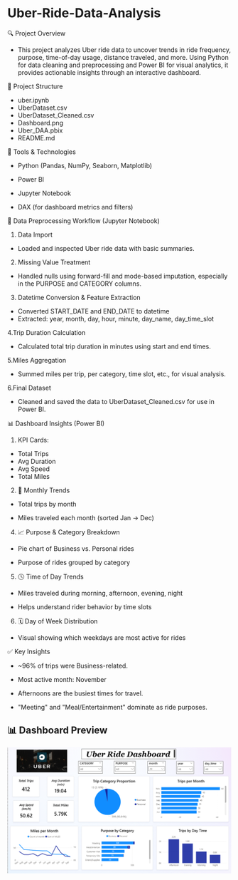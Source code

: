 # Uber-Ride-Data-Analysis
🔍 Project Overview
- This project analyzes Uber ride data to uncover trends in ride frequency, purpose, time-of-day usage, distance traveled, and more. Using Python for data cleaning and preprocessing and Power BI for visual analytics, it provides actionable insights through an interactive dashboard.

📁 Project Structure 
- uber.ipynb	
- UberDataset.csv	
- UberDataset_Cleaned.csv
- Dashboard.png	
- Uber_DAA.pbix 
- README.md	

🧪 Tools & Technologies
- Python (Pandas, NumPy, Seaborn, Matplotlib)

- Power BI

- Jupyter Notebook

- DAX (for dashboard metrics and filters)

🔄 Data Preprocessing Workflow (Jupyter Notebook)
1. Data Import
- Loaded and inspected Uber ride data with basic summaries.

2. Missing Value Treatment
- Handled nulls using forward-fill and mode-based imputation, especially in the PURPOSE and CATEGORY columns.

3. Datetime Conversion & Feature Extraction
- Converted START_DATE and END_DATE to datetime
- Extracted: year, month, day, hour, minute, day_name, day_time_slot

4.Trip Duration Calculation
- Calculated total trip duration in minutes using start and end times.

5.Miles Aggregation
- Summed miles per trip, per category, time slot, etc., for visual analysis.

6.Final Dataset
- Cleaned and saved the data to UberDataset_Cleaned.csv for use in Power BI.

📊 Dashboard Insights (Power BI)
1. KPI Cards:
- Total Trips 
- Avg Duration
- Avg Speed
- Total Miles

2. 📅 Monthly Trends

- Total trips by month

- Miles traveled each month (sorted Jan → Dec)

4. 📈 Purpose & Category Breakdown

- Pie chart of Business vs. Personal rides

- Purpose of rides grouped by category

5. 🕓 Time of Day Trends

- Miles traveled during morning, afternoon, evening, night

- Helps understand rider behavior by time slots

6. 🗓️ Day of Week Distribution

- Visual showing which weekdays are most active for rides

✅ Key Insights
- ~96% of trips were Business-related.

- Most active month: November

- Afternoons are the busiest times for travel.

- "Meeting" and "Meal/Entertainment" dominate as ride purposes.

## 📊 Dashboard Preview

![Uber Ride Dashboard](Dashboard.png)
